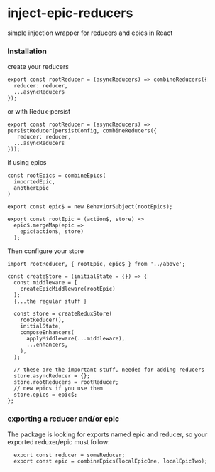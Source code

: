 # inject-epic-reducers
simple injection wrapper for reducers and epics in React



### Installation

create your reducers 
```
export const rootReducer = (asyncReducers) => combineReducers({
  reducer: reducer,
  ...asyncReducers
});
```

or with Redux-persist 

```
export const rootReducer = (asyncReducers) => persistReducer(persistConfig, combineReducers({
   reducer: reducer,
  ...asyncReducers
}));
```

if using  epics 
```
const rootEpics = combineEpics(
  importedEpic,
  anotherEpic
)

export const epic$ = new BehaviorSubject(rootEpics);

export const rootEpic = (action$, store) =>
  epic$.mergeMap(epic =>
    epic(action$, store)
  );

```

Then configure your store 
```
import rootReducer, { rootEpic, epic$ } from '../above';

const createStore = (initialState = {}) => {
  const middleware = [
    createEpicMiddleware(rootEpic)
  ];
  {...the regular stuff }
  
  const store = createReduxStore(
    rootReducer(),
    initialState,
    composeEnhancers(
      applyMiddleware(...middleware),
      ...enhancers,
    ),
  );
  
  // these are the important stuff, needed for adding reducers
  store.asyncReducer = {};
  store.rootReducers = rootReducer;
  // new epics if you use them
  store.epics = epic$;
};
```

### exporting a reducer and/or epic 

The package is looking for exports named epic and reducer, so your exported reduxer/epic must follow: 
```
  export const reducer = someReducer;
  export const epic = combineEpics(localEpicOne, localEpicTwo);
 ```
